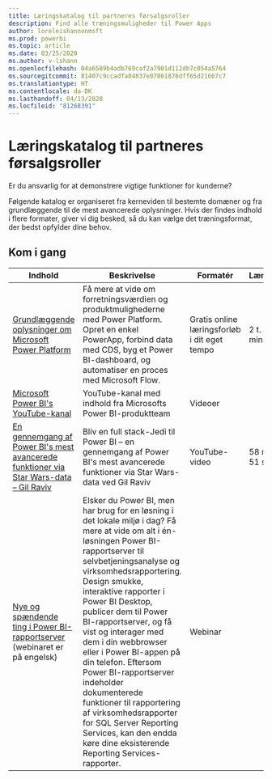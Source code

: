 ```yaml
---
title: Læringskatalog til partneres førsalgsroller
description: Find alle træningsmuligheder til Power Apps
author: loreleishannonmsft
ms.prod: powerbi
ms.topic: article
ms.date: 03/25/2020
ms.author: v-lshann
ms.openlocfilehash: 04a6589b4adb769caf2a7901d112db7c054a5764
ms.sourcegitcommit: 81407c9ccadfa84837e07861876dff65d21667c7
ms.translationtype: HT
ms.contentlocale: da-DK
ms.lasthandoff: 04/13/2020
ms.locfileid: "81268391"
---
```

# <a name="partner-pre-sales-learning-catalog"></a>Læringskatalog til partneres førsalgsroller

Er du ansvarlig for at demonstrere vigtige funktioner for kunderne? 

Følgende katalog er organiseret fra kerneviden til bestemte domæner og fra grundlæggende til de mest avancerede oplysninger. Hvis der findes indhold i flere formater, giver vi dig besked, så du kan vælge det træningsformat, der bedst opfylder dine behov.

## <a name="get-started"></a>Kom i gang<a name="get-started"></a>
| Indhold  | Beskrivelse | Formatér  | Længde   |
|-------------------------------------------------------------------------------------------------------------------------------------|-------------------------------------------------------------------------------------------------------------------------------------------------------------------------------------------------------------------------------------------------------------------------------------------------------------------------------------------------------------------------------------------------------------------------------------------------------------------------------------------------------------------------------------------------------------------|---------------------------------------|-------------|
| [Grundlæggende oplysninger om Microsoft Power Platform](https://docs.microsoft.com/learn/paths/power-plat-fundamentals/)   | Få mere at vide om forretningsværdien og produktmulighederne med Power Platform. Opret en enkel PowerApp, forbind data med CDS, byg et Power BI-dashboard, og automatiser en proces med Microsoft Flow.   | Gratis online læringsforløb i dit eget tempo | 2 t. 42 min.   |
| [Microsoft Power BI's YouTube-kanal](https://www.youtube.com/user/mspowerbi/videos)                                                 | YouTube-kanal med indhold fra Microsofts Power BI-produktteam  | Videoer |             |
| [En gennemgang af Power BI's mest avancerede funktioner via Star Wars-data – Gil Raviv](https://www.youtube.com/watch?v=r0Qk5V8dvgg) | Bliv en full stack-Jedi til Power BI – en gennemgang af Power BI's mest avancerede funktioner via Star Wars-data ved Gil Raviv  | YouTube-video   | 58 min. 51 sek. |
| [Nye og spændende ting i Power BI-rapportserver](https://info.microsoft.com/whats-new-powerbi-report-server-ondemand.html) (webinaret er på engelsk)       | Elsker du Power BI, men har brug for en løsning i det lokale miljø i dag? Få mere at vide om alt i én-løsningen Power BI-rapportserver til selvbetjeningsanalyse og virksomhedsrapportering. Design smukke, interaktive rapporter i Power BI Desktop, publicer dem til Power BI-rapportserver, og få vist og interager med dem i din webbrowser eller i Power BI-appen på din telefon. Eftersom Power BI-rapportserver indeholder dokumenterede funktioner til rapportering af virksomhedsrapporter for SQL Server Reporting Services, kan den endda køre dine eksisterende Reporting Services-rapporter. | Webinar   |             |